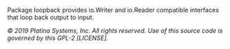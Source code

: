 Package loopback provides io.Writer and io.Reader compatible interfaces
that loop back output to input.

*&copy; 2019 Platina Systems, Inc. All rights reserved.
Use of this source code is governed by this GPL-2 [LICENSE].*
